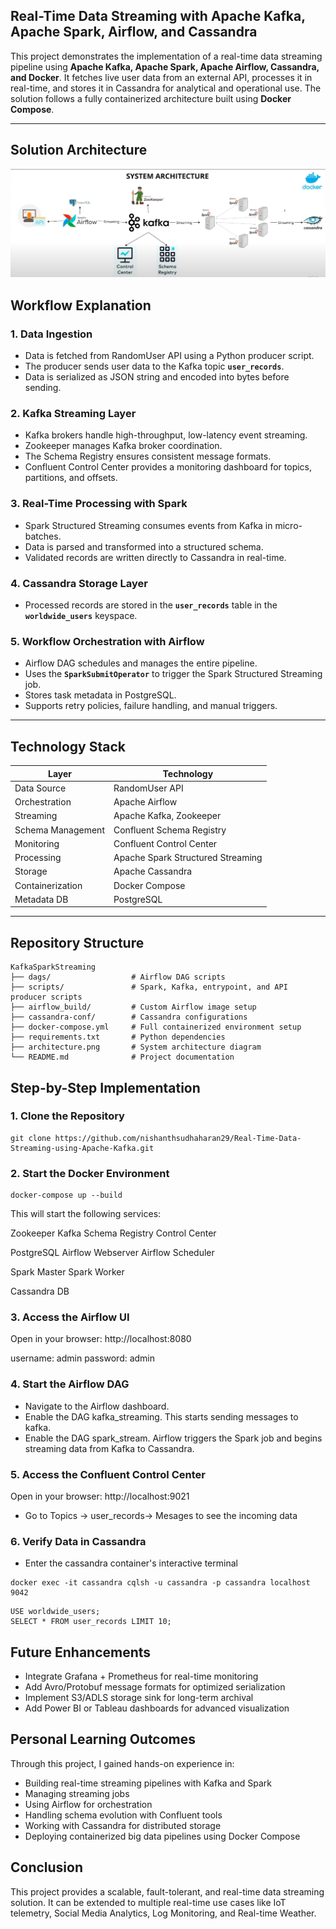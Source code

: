 ## Real-Time Data Streaming with Apache Kafka, Apache Spark, Airflow, and Cassandra


This project demonstrates the implementation of a real-time data streaming pipeline using **Apache Kafka, Apache Spark, Apache Airflow, Cassandra, and Docker**. It fetches live user data from an external API, processes it in real-time, and stores it in Cassandra for analytical and operational use. The solution follows a fully containerized architecture built using **Docker Compose**.


---

## **Solution Architecture**

![System Architecture](./Architecture.PNG)

## **Workflow Explanation**

### **1. Data Ingestion**
- Data is fetched from RandomUser API using a Python producer script.
- The producer sends user data to the Kafka topic **`user_records`**.
- Data is serialized as JSON string and encoded into bytes before sending.

### **2. Kafka Streaming Layer**
- Kafka brokers handle high-throughput, low-latency event streaming.
- Zookeeper manages Kafka broker coordination.
- The Schema Registry ensures consistent message formats.
- Confluent Control Center provides a monitoring dashboard for topics, partitions, and offsets.

### **3. Real-Time Processing with Spark**
- Spark Structured Streaming consumes events from Kafka in micro-batches.
- Data is parsed and transformed into a structured schema.
- Validated records are written directly to Cassandra in real-time.

### **4. Cassandra Storage Layer**
- Processed records are stored in the **`user_records`** table in the **`worldwide_users`** keyspace.

### **5. Workflow Orchestration with Airflow**
- Airflow DAG schedules and manages the entire pipeline.
- Uses the **`SparkSubmitOperator`** to trigger the Spark Structured Streaming job.
- Stores task metadata in PostgreSQL.
- Supports retry policies, failure handling, and manual triggers.

---

## **Technology Stack**

| Layer            | Technology                           |
|------------------|-------------------------------------|
| Data Source      | RandomUser API                       |
| Orchestration    | Apache Airflow                       |
| Streaming        | Apache Kafka, Zookeeper             |
| Schema Management| Confluent Schema Registry          |
| Monitoring       | Confluent Control Center            |
| Processing       | Apache Spark Structured Streaming  |
| Storage          | Apache Cassandra                    |
| Containerization | Docker Compose                      |
| Metadata DB      | PostgreSQL                          |

---

## **Repository Structure**

```
KafkaSparkStreaming
├── dags/                  # Airflow DAG scripts
├── scripts/               # Spark, Kafka, entrypoint, and API producer scripts
├── airflow_build/         # Custom Airflow image setup
├── cassandra-conf/        # Cassandra configurations
├── docker-compose.yml     # Full containerized environment setup
├── requirements.txt       # Python dependencies
├── architecture.png       # System architecture diagram
└── README.md              # Project documentation
```

## **Step-by-Step Implementation**

### **1. Clone the Repository**
```
git clone https://github.com/nishanthsudhaharan29/Real-Time-Data-Streaming-using-Apache-Kafka.git
```
### **2. Start the Docker Environment**
```
docker-compose up --build
```
This will start the following services:

Zookeeper
Kafka
Schema Registry
Control Center

PostgreSQL
Airflow Webserver
Airflow Scheduler

Spark Master
Spark Worker

Cassandra DB

### **3. Access the Airflow UI**
Open in your browser:
http://localhost:8080

username: admin
password: admin

### **4. Start the Airflow DAG**
- Navigate to the Airflow dashboard.
- Enable the DAG kafka_streaming. This starts sending messages to kafka.
- Enable the DAG spark_stream. Airflow triggers the Spark job and begins streaming data from Kafka to Cassandra.

### **5. Access the Confluent Control Center**
Open in your browser:
http://localhost:9021

- Go to Topics -> user_records-> Mesages to see the incoming data
  
### **6. Verify Data in Cassandra**
- Enter the cassandra container's interactive terminal

```
docker exec -it cassandra cqlsh -u cassandra -p cassandra localhost 9042
```
```
USE worldwide_users;
SELECT * FROM user_records LIMIT 10;
```

## **Future Enhancements**

- Integrate Grafana + Prometheus for real-time monitoring
- Add Avro/Protobuf message formats for optimized serialization
- Implement S3/ADLS storage sink for long-term archival
- Add Power BI or Tableau dashboards for advanced visualization

## **Personal Learning Outcomes**
Through this project, I gained hands-on experience in:

- Building real-time streaming pipelines with Kafka and Spark
- Managing streaming jobs
- Using Airflow for orchestration
- Handling schema evolution with Confluent tools
- Working with Cassandra for distributed storage
- Deploying containerized big data pipelines using Docker Compose

## **Conclusion**
This project provides a scalable, fault-tolerant, and real-time data streaming solution. It can be extended to multiple real-time use cases like IoT telemetry, Social Media Analytics, Log Monitoring, and Real-time Weather.


